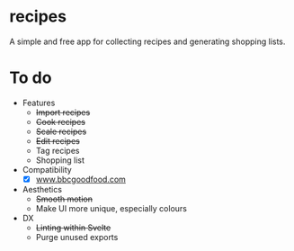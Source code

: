 # recipes

A simple and free app for collecting recipes and generating shopping lists.

# To do

- Features
  - ~~Import recipes~~
  - ~~Cook recipes~~
  - ~~Scale recipes~~
  - ~~Edit recipes~~
  - Tag recipes
  - Shopping list
- Compatibility
  - [x] www.bbcgoodfood.com
- Aesthetics
  - ~~Smooth motion~~
  - Make UI more unique, especially colours
- DX
  - ~~Linting within Svelte~~
  - Purge unused exports
